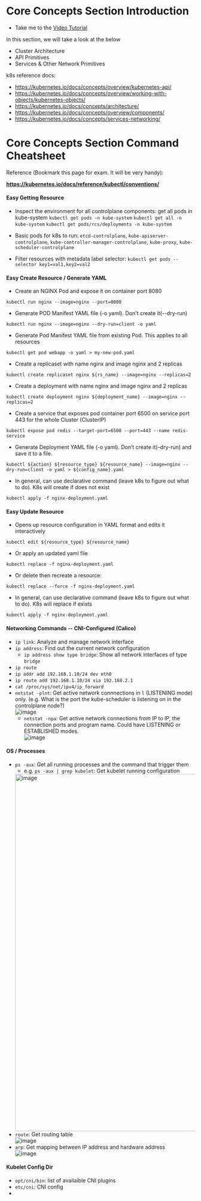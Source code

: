 # Core Concepts Section Introduction

 - Take me to the [Video Tutorial](https://kodekloud.com/topic/core-concepts-section-introduction/)
 
In this section, we will take a look at the below
- Cluster Architecture  
- API Primitives
- Services & Other Network Primitives

k8s reference docs:
- https://kubernetes.io/docs/concepts/overview/kubernetes-api/
- https://kubernetes.io/docs/concepts/overview/working-with-objects/kubernetes-objects/
- https://kubernetes.io/docs/concepts/architecture/
- https://kubernetes.io/docs/concepts/overview/components/
- https://kubernetes.io/docs/concepts/services-networking/

# Core Concepts Section Command Cheatsheet

Reference (Bookmark this page for exam. It will be very handy):

**https://kubernetes.io/docs/reference/kubectl/conventions/**

#### Easy Getting Resource
- Inspect the environment for all controlplane components: get all pods in kube-system
`kubectl get pods -n kube-system`
`kubectl get all -n kube-system`
`kubectl get pods/rcs/deployments -n kube-system`

- Basic pods for k8s to run: `etcd-controlplane`, `kube-apiserver-controlplane`, `kube-controller-manager-controlplane`, `kube-proxy`, `kube-scheduler-controlplane`

- Filter resources with metadata label selector: `kubectl get pods --selector key1=val1,key2=val2`

#### Easy Create Resource / Generate YAML

- Create an NGINX Pod and expose it on container port 8080

`kubectl run nginx --image=nginx --port=8080`

- Generate POD Manifest YAML file (-o yaml). Don't create it(--dry-run)

`kubectl run nginx --image=nginx --dry-run=client -o yaml`

- Generate Pod Manifest YAML file from existing Pod. This applies to all resources

`kubectl get pod webapp -o yaml > my-new-pod.yaml`

- Create a replicaset with name nginx and image nginx and 2 replicas

`kubectl create replicaset nginx ${rs_name} --image=nginx --replicas=2`

- Create a deployment with name nginx and image nginx and 2 replicas

`kubectl create deployment nginx ${deployment_name} --image=nginx --replicas=2`

- Create a service that exposes pod container port 6500 on service port 443 for the whole Cluster (ClusterIP)
  
`kubectl expose pod redis --target-port=6500 --port=443 --name redis-service`

- Generate Deployment YAML file (-o yaml). Don’t create it(–dry-run) and save it to a file.

`kubectl ${action} ${resource_type} ${resource_name} --image=nginx --dry-run=client -o yaml > ${config_name}.yaml`

- In general, can use declarative command (leave k8s to figure out what to do). K8s will create if does not exist

`kubectl apply -f nginx-deployment.yaml`

#### Easy Update Resource
- Opens up resource configuration in YAML format and edits it interactively

`kubectl edit ${resource_type} ${resource_name}`

- Or apply an updated yaml file

`kubectl replace -f nginx-deployment.yaml`

- Or delete then recreate a resource:

`kubectl replace --force -f nginx-deployment.yaml`

- In general, can use declarative command (leave k8s to figure out what to do). K8s will replace if exists

`kubectl apply -f nginx-deployment.yaml`

#### Networking Commands -- CNI-Configured (Calico)
- `ip link`: Analyze and manage network interface
- `ip address`: Find out the current network configuration
  - `ip address show type bridge`: Show all network interfaces of type `bridge`
- `ip route`
- `ip addr add 192.168.1.10/24 dev eth0`
- `ip route add 192.168.1.10/24 via 192.168.2.1`
- `cat /proc/sys/net/ipv4/ip_forward`
- `netstat -plnt`: Get active network connnections in `l` (LISTENING mode) only. (e.g. What is the port the kube-scheduler is listening on in the controlplane node?)\
![image](https://github.com/user-attachments/assets/c9a7424d-ff14-4c80-bde0-fbf291fb583b)
  - `netstat -npa`: Get active network connections from IP to IP, the connection ports and program name. Could have LISTENING or ESTABLISHED modes.\
  ![image](https://github.com/user-attachments/assets/5d026353-1a0f-4adf-9899-2c0ef913ed5b)

#### OS / Processes
- `ps -aux`: Get all running processes and the command that trigger them
  - e.g. `ps -aux | grep kubelet`: Get kubelet running configuration
  <img width="952" alt="image" src="https://github.com/user-attachments/assets/d2882caa-996a-4e98-bf5e-473bcd1dcc32">
- `route`: Get routing table\
![image](https://github.com/user-attachments/assets/a8314af0-9146-4c39-a4ad-c87afcca810f)
- `arp`: Get mapping between IP address and hardware address\
![image](https://github.com/user-attachments/assets/b46ea1fd-7456-484a-aaa8-98c989abc0d9)


#### Kubelet Config Dir
- `opt/cni/bin`: list of availaible CNI plugins
- `etc/cni`: CNI config
- 
